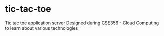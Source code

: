 # tic-tac-toe
Tic tac toe application server
Designed during CSE356 - Cloud Computing to learn about various technologies
